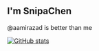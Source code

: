 ## I'm SnipaChen

@aamirazad is better than me

[![GitHub stats](https://github-readme-stats.vercel.app/api?username=SnipaChen)](https://github.com/anuraghazra/github-readme-stats)
